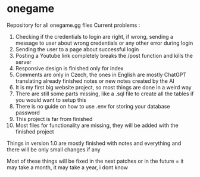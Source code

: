 # onegame
Repository for all onegame.gg files
Current problems : 
1. Checking if the credentials to login are right, if wrong, sending a message to user about wrong credentials or any other error during login
2. Sending the user to a page about successful login
3. Posting a Youtube link completely breaks the /post function and kills the server
4. Responsive design is finished only for index 
5. Comments are only in Czech, the ones in English are mostly ChatGPT translating already finished notes or new notes created by the AI
6. It is my first big website project, so most things are done in a weird way
7. There are still some parts missing, like a .sql file to create all the tables if you would want to setup this
8. There is no guide on how to use .env for storing your database password
9. This project is far from finished 
10. Most files for functionality are missing, they will be added with the finished project

Things in version 1.0 are mostly finished with notes and everything and there will be only small changes if any

Most of these things will be fixed in the next patches or in the future = it may take a month, it may take a year, i dont know
